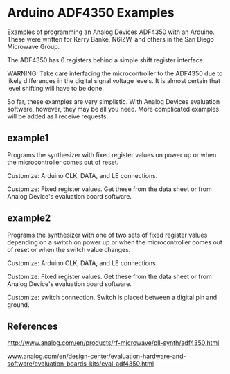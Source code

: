 Arduino ADF4350 Examples
========================
Examples of programming an Analog Devices ADF4350 with an Arduino.  These were 
written for Kerry Banke, N6IZW, and others in the San Diego Microwave Group.

The ADF4350 has 6 registers behind a simple shift register interface.

WARNING:  Take care interfacing the microcontroller to the ADF4350 due to
likely differences in the digital signal voltage levels.  It is almost certain
that level shifting will have to be done.

So far, these examples are very simplistic.  With Analog Devices evaluation
software, however, they may be all you need.  More complicated examples will
be added as I receive requests.


example1
--------
Programs the synthesizer with fixed register values on power up or when the
microcontroller comes out of reset.

Customize:  Arduino CLK, DATA, and LE connections.

Customize:  Fixed register values.  Get these from the data sheet or from
Analog Device's evaluation board software.


example2
--------
Programs the synthesizer with one of two sets of fixed register values
depending on a switch on power up or when the microcontroller comes out of
reset or when the switch value changes.

Customize:  Arduino CLK, DATA, and LE connections.

Customize:  Fixed register values.  Get these from the data sheet or from
Analog Device's evaluation board software.

Customize:  switch connection.  Switch is placed between a digital pin and
ground.


References
----------
http://www.analog.com/en/products/rf-microwave/pll-synth/adf4350.html

www.analog.com/en/design-center/evaluation-hardware-and-software/evaluation-boards-kits/eval-adf4350.html
